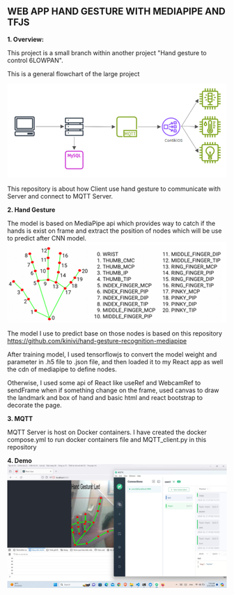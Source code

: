 ## WEB APP HAND GESTURE WITH MEDIAPIPE AND TFJS


<b>1.  Overview:</b>

This project is a small branch within another project "Hand gesture to control 6LOWPAN".

This is a general flowchart of the large project

![alt text](image.png)

This repository is about how Client use hand gesture to communicate with Server and connect to MQTT Server.

<b> 2. Hand Gesture</b>

The model is based on MediaPipe api which provides way to catch if the hands is exist on frame and extract the position of nodes which will be use to predict after CNN model.
![alt text](image-1.png)

The model I use to predict base on those nodes is based on this repository 
https://github.com/kinivi/hand-gesture-recognition-mediapipe

After training model, I used tensorflowjs to convert the model weight and parameter in .h5 file to .json file, and then loaded it to my React app as well the cdn of mediapipe to define nodes.

Otherwise, I used some api of React like useRef and WebcamRef to sendFrame when if something change on the frame, used canvas to draw the landmark and box of hand and basic html and react bootstrap to decorate the page.

<b>3. MQTT</b>

MQTT Server is host on Docker containers. I have created the docker compose.yml to run docker containers file and MQTT_client.py in this repository

<b>4. Demo </b>
![alt text](image-2.png)